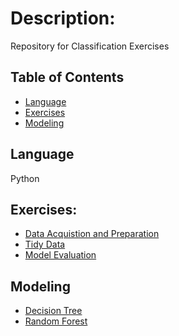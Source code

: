 # Description:
Repository for Classification Exercises

## Table of Contents
* [Language](#language)
* [Exercises](#exercises)
* [Modeling](#modeling)

## Language 
Python

## Exercises:
- [Data Acquistion and Preparation](https://github.com/LinhQuach13/classification-exercises/blob/master/classification_exercises.ipynb)
- [Tidy Data](https://github.com/LinhQuach13/classification-exercises/blob/master/tidy_data.ipynb)
- [Model Evaluation](https://github.com/LinhQuach13/classification-exercises/blob/master/model_evaluation.ipynb)

## Modeling
- [Decision Tree](https://github.com/LinhQuach13/classification-exercises/blob/master/model.ipynb)
- [Random Forest](https://github.com/LinhQuach13/classification-exercises/blob/master/model.ipynb)
